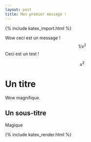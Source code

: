 ```yaml
---
layout: post
title: Mon premier message !
---
```

{% include katex_import.html %}

Wow ceci est un message ! $$ 1/x^{2} $$ Ceci est un test ! 

$$ x^{2} $$

# Un titre
Wow magnifique.

## Un sous-titre
Magique


{% include katex_render.html %}